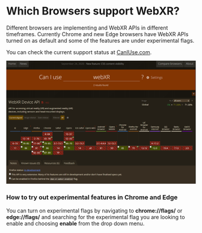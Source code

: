 # Which Browsers support WebXR?

Different browsers are implementing and WebXR APIs in different timeframes. Currently Chrome and new Edge browsers have WebXR APIs turned on as default and some of the features are under experimental flags. 

You can check the current support status at [CanIUse.com](https://caniuse.com/?search=webXR).

![Check browser support at CanIUse.com](../../../.gitbook/assets/caniusewebxr.png)

### How to try out experimental features in Chrome and Edge

You can turn on experimental flags by navigating to **chrome://flags/** or **edge://flags/** and searching for the experimental flag you are looking to enable and choosing **enable** from the drop down menu.


